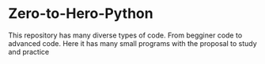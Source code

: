 # Zero-to-Hero-Python
This repository has many diverse types of code. From begginer code to advanced code. Here it has many small programs with the proposal to study and practice
